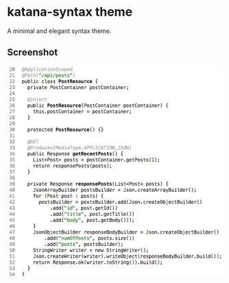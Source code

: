 katana-syntax theme
==

A minimal and elegant syntax theme.

Screenshot
--

![screenshot.png](screenshot.png)
